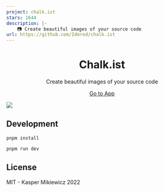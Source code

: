 ```yaml
---
project: chalk.ist
stars: 1644
description: |-
    📷 Create beautiful images of your source code
url: https://github.com/Idered/chalk.ist
---
```


<h1 align="center">
Chalk.ist
</h1>

<p align="center">Create beautiful images of your source code</p>

<p align="center">
<a href="https://chalk.ist">Go to App</a>
</p>

[![](./.github/screenshot.png)](https://chalk.ist)

## Development

```
pnpm install
```

```
pnpm run dev
```

## License

MIT - Kasper Mikiewicz 2022

